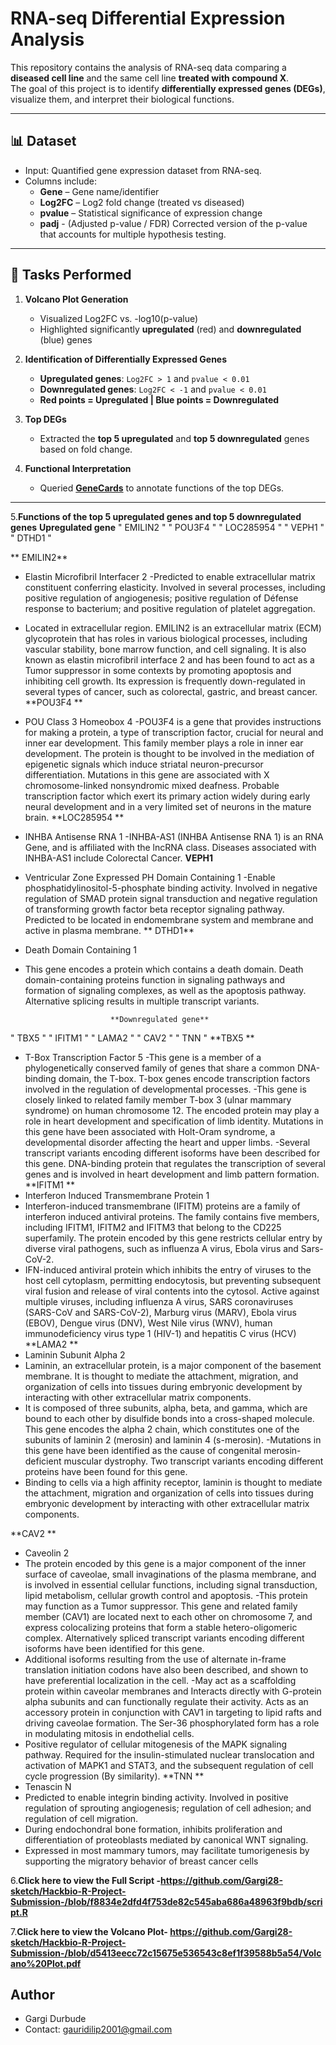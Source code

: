 # RNA-seq Differential Expression Analysis

This repository contains the analysis of RNA-seq data comparing a **diseased cell line** and the same cell line **treated with compound X**.  
The goal of this project is to identify **differentially expressed genes (DEGs)**, visualize them, and interpret their biological functions.

---

## 📊 Dataset
- Input: Quantified gene expression dataset from RNA-seq.
- Columns include:
  - **Gene** – Gene name/identifier  
  - **Log2FC** – Log2 fold change (treated vs diseased)  
  - **pvalue** – Statistical significance of expression change
  - **padj** - (Adjusted p-value / FDR) Corrected version of the p-value that accounts for multiple hypothesis testing.

---

## 🚀 Tasks Performed
1. **Volcano Plot Generation**
   - Visualized Log2FC vs. -log10(p-value)  
   - Highlighted significantly **upregulated** (red) and **downregulated** (blue) genes  

2. **Identification of Differentially Expressed Genes**
   - **Upregulated genes**: `Log2FC > 1` and `pvalue < 0.01`  
   - **Downregulated genes**: `Log2FC < -1` and `pvalue < 0.01`
   - **Red points = Upregulated | Blue points = Downregulated** 

3. **Top DEGs**
   - Extracted the **top 5 upregulated** and **top 5 downregulated** genes based on fold change.  

4. **Functional Interpretation**
   - Queried **[GeneCards](https://www.genecards.org/)** to annotate functions of the top DEGs.  

---
5.**Functions of the top 5 upregulated genes and top 5 downregulated genes**
                       **Upregulated gene** 
" EMILIN2 "   " POU3F4 "    " LOC285954 " " VEPH1 "     " DTHD1 "    

** EMILIN2**
- Elastin Microfibril Interfacer 2
-Predicted to enable extracellular matrix constituent conferring elasticity. Involved in several processes, including positive regulation of angiogenesis; positive regulation of Défense response to bacterium; and positive regulation of platelet aggregation.
- Located in extracellular region. EMILIN2 is an extracellular matrix (ECM) glycoprotein that has roles in various biological processes, including vascular stability, bone marrow function, and cell signaling. It is also known as elastin microfibril interface 2 and has been found to act as a Tumor suppressor in some contexts by promoting apoptosis and inhibiting cell growth. Its expression is frequently down-regulated in several types of cancer, such as colorectal, gastric, and breast cancer. 
**POU3F4 **    
- POU Class 3 Homeobox 4
-POU3F4 is a gene that provides instructions for making a protein, a type of transcription factor, crucial for neural and inner ear development. This family member plays a role in inner ear development. The protein is thought to be involved in the mediation of epigenetic signals which induce striatal neuron-precursor differentiation. Mutations in this gene are associated with X chromosome-linked nonsyndromic mixed deafness. Probable transcription factor which exert its primary action widely during early neural development and in a very limited set of neurons in the mature brain.
**LOC285954 ** 
- INHBA Antisense RNA 1
-INHBA-AS1 (INHBA Antisense RNA 1) is an RNA Gene, and is affiliated with the lncRNA class. Diseases associated with INHBA-AS1 include Colorectal Cancer.
**VEPH1** 
- Ventricular Zone Expressed PH Domain Containing 1 
-Enable phosphatidylinositol-5-phosphate binding activity. Involved in negative regulation of SMAD protein signal transduction and negative regulation of transforming growth factor beta receptor signaling pathway. Predicted to be located in endomembrane system and membrane and  active in plasma membrane.
 ** DTHD1**
- Death Domain Containing 1
- This gene encodes a protein which contains a death domain. Death domain-containing proteins function in signaling pathways and formation of signaling complexes, as well as the apoptosis pathway. Alternative splicing results in multiple transcript variants. 


                         **Downregulated gene** 
 " TBX5 "   " IFITM1 " " LAMA2 "  " CAV2 "   " TNN "
**TBX5 **
- T-Box Transcription Factor 5
-This gene is a member of a phylogenetically conserved family of genes that share a common DNA-binding domain, the T-box. T-box genes encode transcription factors involved in the regulation of developmental processes. 
-This gene is closely linked to related family member T-box 3 (ulnar mammary syndrome) on human chromosome 12. The encoded protein may play a role in heart development and specification of limb identity. Mutations in this gene have been associated with Holt-Oram syndrome, a developmental disorder affecting the heart and upper limbs. 
-Several transcript variants encoding different isoforms have been described for this gene. DNA-binding protein that regulates the transcription of several genes and is involved in heart development and limb pattern formation.
 **IFITM1 **
- Interferon Induced Transmembrane Protein 1 
- Interferon-induced transmembrane (IFITM) proteins are a family of interferon induced antiviral proteins. The family contains five members, including IFITM1, IFITM2 and IFITM3 that belong to the CD225 superfamily. The protein encoded by this gene restricts cellular entry by diverse viral pathogens, such as influenza A virus, Ebola virus and Sars-CoV-2. 
- IFN-induced antiviral protein which inhibits the entry of viruses to the host cell cytoplasm, permitting endocytosis, but preventing subsequent viral fusion and release of viral contents into the cytosol. Active against multiple viruses, including influenza A virus, SARS coronaviruses (SARS-CoV and SARS-CoV-2), Marburg virus (MARV), Ebola virus (EBOV), Dengue virus (DNV), West Nile virus (WNV), human immunodeficiency virus type 1 (HIV-1) and hepatitis C virus (HCV)
**LAMA2 ** 
- Laminin Subunit Alpha 2 
- Laminin, an extracellular protein, is a major component of the basement membrane. It is thought to mediate the attachment, migration, and organization of cells into tissues during embryonic development by interacting with other extracellular matrix components.
- It is composed of three subunits, alpha, beta, and gamma, which are bound to each other by disulfide bonds into a cross-shaped molecule. This gene encodes the alpha 2 chain, which constitutes one of the subunits of laminin 2 (merosin) and laminin 4 (s-merosin). 
-Mutations in this gene have been identified as the cause of congenital merosin-deficient muscular dystrophy. Two transcript variants encoding different proteins have been found for this gene.
- Binding to cells via a high affinity receptor, laminin is thought to mediate the attachment, migration and organization of cells into tissues during embryonic development by interacting with other extracellular matrix components. 

**CAV2 **
- Caveolin 2 
- The protein encoded by this gene is a major component of the inner surface of caveolae, small invaginations of the plasma membrane, and is involved in essential cellular functions, including signal transduction, lipid metabolism, cellular growth control and apoptosis. 
-This protein may function as a Tumor suppressor. This gene and related family member (CAV1) are located next to each other on chromosome 7, and express colocalizing proteins that form a stable hetero-oligomeric complex. Alternatively spliced transcript variants encoding different isoforms have been identified for this gene.
- Additional isoforms resulting from the use of alternate in-frame translation initiation codons have also been described, and shown to have preferential localization in the cell.
-May act as a scaffolding protein within caveolar membranes and Interacts directly with G-protein alpha subunits and can functionally regulate their activity.
Acts as an accessory protein in conjunction with CAV1 in targeting to lipid rafts and driving caveolae formation. The Ser-36 phosphorylated form has a role in modulating mitosis in endothelial cells.
- Positive regulator of cellular mitogenesis of the MAPK signaling pathway.
Required for the insulin-stimulated nuclear translocation and activation of MAPK1 and STAT3, and the subsequent regulation of cell cycle progression (By similarity).
  **TNN **
- Tenascin N
- Predicted to enable integrin binding activity. Involved in positive regulation of sprouting angiogenesis; regulation of cell adhesion; and regulation of cell migration. 
- During endochondral bone formation, inhibits proliferation and differentiation of proteoblasts mediated by canonical WNT signaling.
- Expressed in most mammary tumors, may facilitate tumorigenesis by supporting the migratory behavior of breast cancer cells 



6.**Click here to view the Full Script -https://github.com/Gargi28-sketch/Hackbio-R-Project-Submission-/blob/f8834e2dfd4f753de82c545aba686a48963f9bdb/script.R**

7.**Click here to view the Volcano Plot- https://github.com/Gargi28-sketch/Hackbio-R-Project-Submission-/blob/d5413eecc72c15675e536543c8ef1f39588b5a54/Volcano%20Plot.pdf**






## Author
- Gargi Durbude
- Contact: gauridilip2001@gmail.com
  
